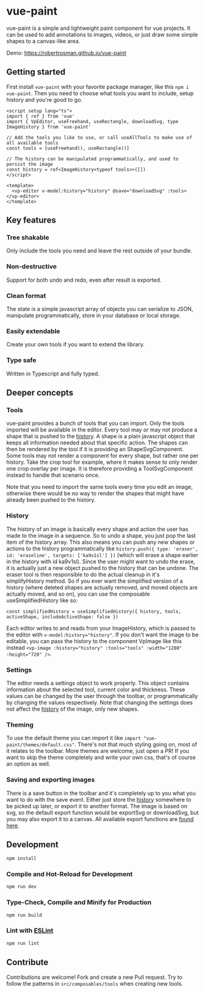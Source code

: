 # vue-paint

vue-paint is a simple and lightweight paint component for vue projects. It can be used to add annotations to images, videos, or just draw some simple shapes to a canvas-like area.

Demo: <https://robertrosman.github.io/vue-paint>

## Getting started

First install `vue-paint` with your favorite package manager, like this `npm i vue-paint`. Then you need to choose what tools you want to include, setup
history and you're good to go.

```vue
<script setup lang="ts">
import { ref } from 'vue'
import { VpEditor, useFreehand, useRectangle, downloadSvg, type ImageHistory } from 'vue-paint'

// Add the tools you like to use, or call useAllTools to make use of all available tools
const tools = [useFreehand(), useRectangle()]

// The history can be manipulated programmatically, and used to persist the image
const history = ref<ImageHistory<typeof tools>>([])
</script>

<template>
  <vp-editor v-model:history="history" @save="downloadSvg" :tools></vp-editor>
</template>
```

## Key features

### Tree shakable

Only include the tools you need and leave the rest outside of your bundle.

### Non-destructive

Support for both undo and redo, even after result is exported.

### Clean format

The state is a simple javascript array of objects you can serialize to JSON, manipulate programmatically, store in your database or local storage.

### Easily extendable

Create your own tools if you want to extend the library. 

### Type safe

Written in Typescript and fully typed.


## Deeper concepts

### Tools

vue-paint provides a bunch of tools that you can import. Only the tools imported will be available in the editor. Every tool may or may not produce a shape that is pushed to the [history](#history).
A shape is a plain javascript object that keeps all information needed about that specific action. The shapes can then be rendered by the tool if it is providing an ShapeSvgComponent. Some tools 
may not render a component for every shape, but rather one per history. Take the crop tool for example, where it makes sense to only render one crop overlay per image. It is therefore providing a
ToolSvgComponent instead to handle that scenario once.

Note that you need to import the same tools every time you edit an image, otherwise there would be no way to render the shapes that might have already been pushed to the history.

### History

The history of an image is basically every shape and action the user has made to the image in a sequence. So to undo a shape, you just pop the last item of the history array. This also means you can
push any new shapes or actions to the history programmatically like `history.push({ type: 'eraser', id: 'eraseline', targets: ['ka9v1sl'] })` (which will erase a shape earlier in the history with id ka9v1sl).
Since the user might want to undo the erase, it is actually just a new object pushed to the history that can be undone. The eraser tool is then responsible to do the actual cleanup in it's simplifyHistory
method. So if you ever want the simplified version of a history (where deleted shapes are actually removed, and moved objects are actually moved, and so on), you can use the composable useSimplifiedHistory like so:
```
const simplifiedHistory = useSimplifiedHistory({ history, tools, activeShape, includeActiveShape: false })
```

Each editor writes to and reads from your ImageHistory, which is passed to the editor with `v-model:history="history"`. If you don't want the image to be editable, you can pass the history to the component VpImage
like this instead `<vp-image :history="history" :tools="tools" :width="1280" :height="720" />`.

### Settings

The editor needs a settings object to work properly. This object contains information about the selected tool, current color and thickness. These values can be changed by the user through the toolbar,
or programmatically by changing the values respectively. Note that changing the settings does not affect the [history](#history) of the image, only new shapes.

### Theming

To use the default theme you can import it like `import "vue-paint/themes/default.css"`. There's not that much styling going on, most of it relates to the toolbar. More themes are welcome, just open a PR!
If you want to skip the theme completely and write your own css, that's of course an option as well.

### Saving and exporting images

There is a save button in the toolbar and it's completely up to you what you want to do with the save event. Either just store the [history](#history) somewhere to be picked up later, or export it to another format.
The image is based on svg, so the default export function would be exportSvg or downloadSvg, but you may also export it to a canvas. All available export functions are
[found here](https://github.com/robertrosman/vue-paint/tree/main/src/utils/export).

## Development

```sh
npm install
```

### Compile and Hot-Reload for Development

```sh
npm run dev
```

### Type-Check, Compile and Minify for Production

```sh
npm run build
```

### Lint with [ESLint](https://eslint.org/)

```sh
npm run lint
```

## Contribute

Contributions are welcome! Fork and create a new Pull request. Try to follow the patterns in `src/composables/tools` when creating new tools. 